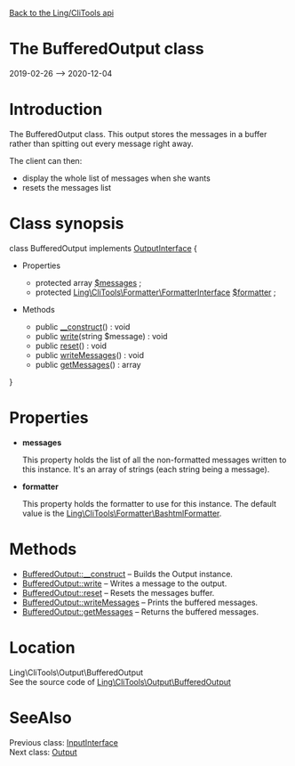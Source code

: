[Back to the Ling/CliTools api](https://github.com/lingtalfi/CliTools/blob/master/doc/api/Ling/CliTools.md)



The BufferedOutput class
================
2019-02-26 --> 2020-12-04






Introduction
============

The BufferedOutput class.
This output stores the messages in a buffer rather than spitting out every message right away.

The client can then:

- display the whole list of messages when she wants
- resets the messages list



Class synopsis
==============


class <span class="pl-k">BufferedOutput</span> implements [OutputInterface](https://github.com/lingtalfi/CliTools/blob/master/doc/api/Ling/CliTools/Output/OutputInterface.md) {

- Properties
    - protected array [$messages](#property-messages) ;
    - protected [Ling\CliTools\Formatter\FormatterInterface](https://github.com/lingtalfi/CliTools/blob/master/doc/api/Ling/CliTools/Formatter/FormatterInterface.md) [$formatter](#property-formatter) ;

- Methods
    - public [__construct](https://github.com/lingtalfi/CliTools/blob/master/doc/api/Ling/CliTools/Output/BufferedOutput/__construct.md)() : void
    - public [write](https://github.com/lingtalfi/CliTools/blob/master/doc/api/Ling/CliTools/Output/BufferedOutput/write.md)(string $message) : void
    - public [reset](https://github.com/lingtalfi/CliTools/blob/master/doc/api/Ling/CliTools/Output/BufferedOutput/reset.md)() : void
    - public [writeMessages](https://github.com/lingtalfi/CliTools/blob/master/doc/api/Ling/CliTools/Output/BufferedOutput/writeMessages.md)() : void
    - public [getMessages](https://github.com/lingtalfi/CliTools/blob/master/doc/api/Ling/CliTools/Output/BufferedOutput/getMessages.md)() : array

}




Properties
=============

- <span id="property-messages"><b>messages</b></span>

    This property holds the list of all the non-formatted messages written to this instance.
    It's an array of strings (each string being a message).
    
    

- <span id="property-formatter"><b>formatter</b></span>

    This property holds the formatter to use for this instance.
    The default value is the [Ling\CliTools\Formatter\BashtmlFormatter](https://github.com/lingtalfi/CliTools/blob/master/doc/api/Ling/CliTools/Formatter/BashtmlFormatter.md).
    
    



Methods
==============

- [BufferedOutput::__construct](https://github.com/lingtalfi/CliTools/blob/master/doc/api/Ling/CliTools/Output/BufferedOutput/__construct.md) &ndash; Builds the Output instance.
- [BufferedOutput::write](https://github.com/lingtalfi/CliTools/blob/master/doc/api/Ling/CliTools/Output/BufferedOutput/write.md) &ndash; Writes a message to the output.
- [BufferedOutput::reset](https://github.com/lingtalfi/CliTools/blob/master/doc/api/Ling/CliTools/Output/BufferedOutput/reset.md) &ndash; Resets the messages buffer.
- [BufferedOutput::writeMessages](https://github.com/lingtalfi/CliTools/blob/master/doc/api/Ling/CliTools/Output/BufferedOutput/writeMessages.md) &ndash; Prints the buffered messages.
- [BufferedOutput::getMessages](https://github.com/lingtalfi/CliTools/blob/master/doc/api/Ling/CliTools/Output/BufferedOutput/getMessages.md) &ndash; Returns the buffered messages.





Location
=============
Ling\CliTools\Output\BufferedOutput<br>
See the source code of [Ling\CliTools\Output\BufferedOutput](https://github.com/lingtalfi/CliTools/blob/master/Output/BufferedOutput.php)



SeeAlso
==============
Previous class: [InputInterface](https://github.com/lingtalfi/CliTools/blob/master/doc/api/Ling/CliTools/Input/InputInterface.md)<br>Next class: [Output](https://github.com/lingtalfi/CliTools/blob/master/doc/api/Ling/CliTools/Output/Output.md)<br>
